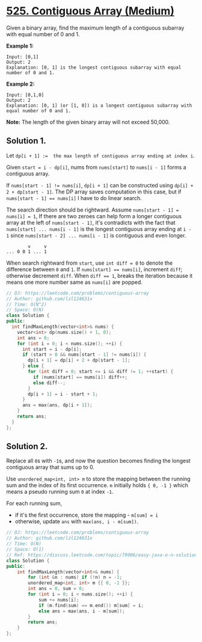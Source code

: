 # [525. Contiguous Array (Medium)](https://leetcode.com/problems/contiguous-array)

Given a binary array, find the maximum length of a contiguous subarray with equal number of 0 and 1.

**Example 1:**  

```
Input: [0,1]
Output: 2
Explanation: [0, 1] is the longest contiguous subarray with equal number of 0 and 1.
```

**Example 2:**  

```
Input: [0,1,0]
Output: 2
Explanation: [0, 1] (or [1, 0]) is a longest contiguous subarray with equal number of 0 and 1.
```

**Note:** The length of the given binary array will not exceed 50,000.

## Solution 1. 

Let `dp[i + 1] :=  the max length of contiguous array ending at index i`.

Given `start = i - dp[i]`, nums from `nums[start]` to `nums[i - 1]` forms a contiguous array.

If `nums[start - 1] != nums[i]`, `dp[i + 1]` can be constructed using `dp[i] + 2 + dp[start - 1]`. The DP array saves computation in this case, but if `nums[start - 1] == nums[i]` I have to do linear search.

The search direction should be rightward. Assume `nums[start - 1] = nums[i] = 1`, If there are two zeroes can help form a longer contiguous array at the left of `nums[start - 1]`, it's contradicts with the fact that `nums[start] ... nums[i - 1]` is the longest contiguous array ending at `i - 1` since `nums[start - 2] ... nums[i - 1]` is contiguous and even longer.

```
        v     v
... 0 0 1 ... 1
```

When search rightward from `start`, use `int diff = 0` to denote the difference between `0` and `1`. If `nums[start] == nums[i]`, increment `diff`; otherwise decrement `diff`. When `diff == 1`, breaks the iteration because it means one more number same as `nums[i]` are popped.

```cpp
// OJ: https://leetcode.com/problems/contiguous-array
// Author: github.com/lzl124631x
// Time: O(N^2)
// Space: O(N)
class Solution {
public:
  int findMaxLength(vector<int>& nums) {
    vector<int> dp(nums.size() + 1, 0);
    int ans = 0;
    for (int i = 0; i < nums.size(); ++i) {
      int start = i - dp[i];
      if (start > 0 && nums[start - 1] != nums[i]) {
        dp[i + 1] = dp[i] + 2 + dp[start - 1];
      } else {
        for (int diff = 0; start <= i && diff != 1; ++start) {
          if (nums[start] == nums[i]) diff++;
          else diff--;
        }
        dp[i + 1] = i - start + 1;
      }
      ans = max(ans, dp[i + 1]);
    }
    return ans;
  }
};
```

## Solution 2.

Replace all `0`s with `-1`s, and now the question becomes finding the longest contiguous array that sums up to 0. 

Use `unordered_map<int, int> m` to store the mapping between the running sum and the index of its first occurrence. `m` initially holds `{ 0, -1 }` which means a pseudo running sum `0` at index `-1`.

For each running sum,
* if it's the first occurrence, store the mapping - `m[sum] = i`
* otherwise, update `ans` with `max(ans, i - m[sum])`.

```cpp
// OJ: https://leetcode.com/problems/contiguous-array
// Author: github.com/lzl124631x
// Time: O(N)
// Space: O(1)
// Ref: https://discuss.leetcode.com/topic/79906/easy-java-o-n-solution-presum-hashmap/
class Solution {
public:
    int findMaxLength(vector<int>& nums) {
        for (int &n : nums) if (!n) n = -1;
        unordered_map<int, int> m {{ 0, -1 }};
        int ans = 0, sum = 0;
        for (int i = 0; i < nums.size(); ++i) {
            sum += nums[i];
            if (m.find(sum) == m.end()) m[sum] = i;
            else ans = max(ans, i - m[sum]);
        }
        return ans;
    }
};
```